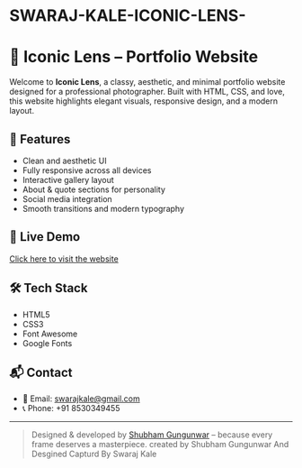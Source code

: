 # SWARAJ-KALE-ICONIC-LENS-
# 📸 Iconic Lens – Portfolio Website

Welcome to **Iconic Lens**, a classy, aesthetic, and minimal portfolio website designed for a professional photographer. Built with HTML, CSS, and love, this website highlights elegant visuals, responsive design, and a modern layout.

## 🎯 Features
- Clean and aesthetic UI
- Fully responsive across all devices
- Interactive gallery layout
- About & quote sections for personality
- Social media integration
- Smooth transitions and modern typography

## 🚀 Live Demo
[Click here to visit the website](#) <!-- Replace with your actual URL once deployed -->

## 🛠️ Tech Stack
- HTML5
- CSS3
- Font Awesome
- Google Fonts

## 📬 Contact
- 📧 Email: swarajkale@gmail.com
- 📞 Phone: +91 8530349455

---

> Designed & developed by [Shubham Gungunwar](#) – because every frame deserves a masterpiece.
> created by Shubham Gungunwar And Desgined Capturd By Swaraj Kale 

